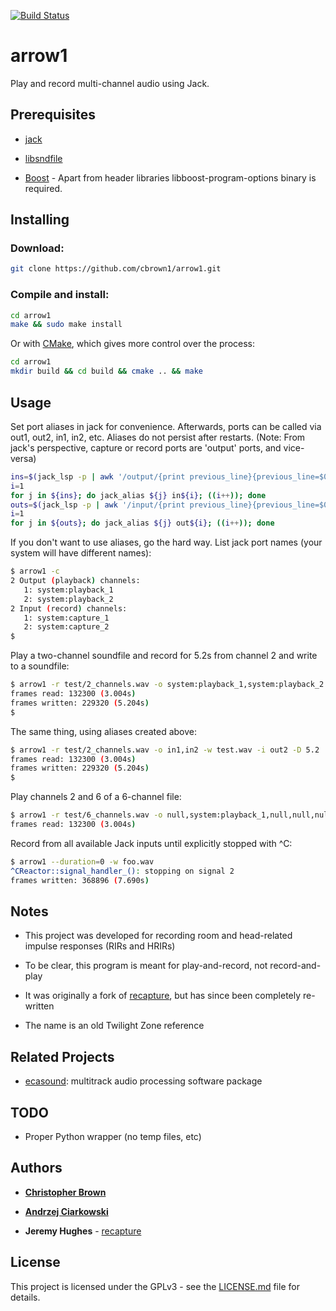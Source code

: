 [![Build Status](https://travis-ci.org/cbrown1/arrow1.svg?branch=master)](https://travis-ci.org/cbrown1/arrow1)

# arrow1

Play and record multi-channel audio using Jack.

## Prerequisites

- [jack](http://jackaudio.org/)

- [libsndfile](http://www.mega-nerd.com/libsndfile/)

- [Boost](https://www.boost.org/) - Apart from header libraries libboost-program-options binary is required.

## Installing

### Download:

```bash
git clone https://github.com/cbrown1/arrow1.git
```

### Compile and install:

```bash
cd arrow1
make && sudo make install
```

Or with [CMake](https://cmake.org/), which gives more control over the process:

```bash
cd arrow1
mkdir build && cd build && cmake .. && make
```

## Usage

Set port aliases in jack for convenience. Afterwards, ports can be called via out1, out2, in1, in2, etc. Aliases do not persist after restarts. (Note: From jack's perspective, capture or record ports are 'output' ports, and vice-versa)

```bash
ins=$(jack_lsp -p | awk '/output/{print previous_line}{previous_line=$0}')
i=1
for j in ${ins}; do jack_alias ${j} in${i}; ((i++)); done
outs=$(jack_lsp -p | awk '/input/{print previous_line}{previous_line=$0}')
i=1
for j in ${outs}; do jack_alias ${j} out${i}; ((i++)); done
```

If you don't want to use aliases, go the hard way. List jack port names (your system will have different names):

```bash
$ arrow1 -c
2 Output (playback) channels:
   1: system:playback_1
   2: system:playback_2
2 Input (record) channels:
   1: system:capture_1
   2: system:capture_2
$
```

Play a two-channel soundfile and record for 5.2s from channel 2 and write to a soundfile:

```bash
$ arrow1 -r test/2_channels.wav -o system:playback_1,system:playback_2 -w test.wav -i system:capture_2 -D 5.2
frames read: 132300 (3.004s)
frames written: 229320 (5.204s)
$
```

The same thing, using aliases created above:

```bash
$ arrow1 -r test/2_channels.wav -o in1,in2 -w test.wav -i out2 -D 5.2
frames read: 132300 (3.004s)
frames written: 229320 (5.204s)
$
```

Play channels 2 and 6 of a 6-channel file:

```bash
$ arrow1 -r test/6_channels.wav -o null,system:playback_1,null,null,null,system:playback_2
frames read: 132300 (3.004s)
```

Record from all available Jack inputs until explicitly stopped with ^C:

```bash
$ arrow1 --duration=0 -w foo.wav
^CReactor::signal_handler_(): stopping on signal 2
frames written: 368896 (7.690s)
```


## Notes

- This project was developed for recording room and head-related impulse responses (RIRs and HRIRs)

- To be clear, this program is meant for play-and-record, not record-and-play

- It was originally a fork of [recapture](https://gist.github.com/jedahu/5028736#file-multichannel-play-record-jack-md), but has since been completely re-written

- The name is an old Twilight Zone reference


## Related Projects

- [ecasound](http://www.eca.cx/ecasound/): multitrack audio processing software package


## TODO

- Proper Python wrapper (no temp files, etc)


## Authors

- [**Christopher Brown**](https://github.com/cbrown1)

- [**Andrzej Ciarkowski**](https://github.com/andrzejc)

- **Jeremy Hughes** - [recapture](https://gist.github.com/jedahu/5028736#file-multichannel-play-record-jack-md)

## License

This project is licensed under the GPLv3 - see the [LICENSE.md](LICENSE.md) file for details.
